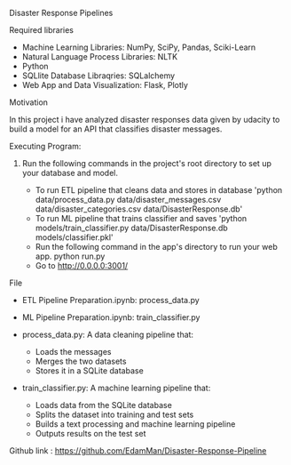 Disaster Response Pipelines

Required libraries

- Machine Learning Libraries: NumPy, SciPy, Pandas, Sciki-Learn
- Natural Language Process Libraries: NLTK
- Python
- SQLlite Database Libraqries: SQLalchemy
- Web App and Data Visualization: Flask, Plotly

Motivation

In this project i have analyzed disaster responses data given by udacity to build a model for an API that classifies disaster messages.

Executing Program:

1. Run the following commands in the project's root directory to set up your database and model.

    - To run ETL pipeline that cleans data and stores in database
        'python data/process_data.py data/disaster_messages.csv data/disaster_categories.csv data/DisasterResponse.db'
    - To run ML pipeline that trains classifier and saves
        'python models/train_classifier.py data/DisasterResponse.db models/classifier.pkl'
    - Run the following command in the app's directory to run your web app.
     	 python run.py
    - Go to http://0.0.0.0:3001/


File

- ETL Pipeline Preparation.ipynb: process_data.py
- ML Pipeline Preparation.ipynb: train_classifier.py
- process_data.py: A data cleaning pipeline that:
  - Loads the messages
  - Merges the two datasets
  - Stores it in a SQLite database

- train_classifier.py: A machine learning pipeline that:
  - Loads data from the SQLite database
  - Splits the dataset into training and test sets
  - Builds a text processing and machine learning pipeline
  - Outputs results on the test set

Github link : https://github.com/EdamMan/Disaster-Response-Pipeline